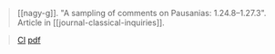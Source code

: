 > [[nagy-g]]. "A sampling of comments on Pausanias: 1.24.8–1.27.3". Article in [[journal-classical-inquiries]]. 

> [CI](https://classical-inquiries.chs.harvard.edu/a-sampling-of-comments-on-pausanias-1-24-8-1-27-3/)
> [pdf](a/nagy-g2018-04-05.pdf)